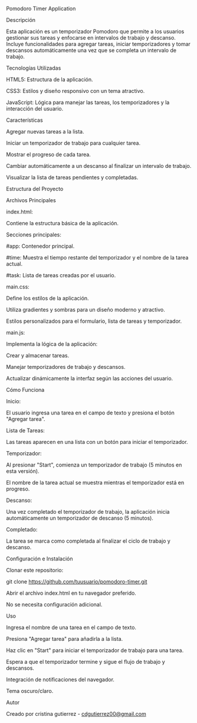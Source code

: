 Pomodoro Timer Application

Descripción

Esta aplicación es un temporizador Pomodoro que permite a los usuarios gestionar sus tareas y enfocarse en intervalos de trabajo y descanso. Incluye funcionalidades para agregar tareas, iniciar temporizadores y tomar descansos automáticamente una vez que se completa un intervalo de trabajo.


Tecnologías Utilizadas

HTML5: Estructura de la aplicación.

CSS3: Estilos y diseño responsivo con un tema atractivo.

JavaScript: Lógica para manejar las tareas, los temporizadores y la interacción del usuario.



Características

Agregar nuevas tareas a la lista.

Iniciar un temporizador de trabajo para cualquier tarea.

Mostrar el progreso de cada tarea.

Cambiar automáticamente a un descanso al finalizar un intervalo de trabajo.

Visualizar la lista de tareas pendientes y completadas.



Estructura del Proyecto

Archivos Principales


index.html:

Contiene la estructura básica de la aplicación.


Secciones principales:

#app: Contenedor principal.

#time: Muestra el tiempo restante del temporizador y el nombre de la tarea actual.

#task: Lista de tareas creadas por el usuario.

main.css:

Define los estilos de la aplicación.

Utiliza gradientes y sombras para un diseño moderno y atractivo.

Estilos personalizados para el formulario, lista de tareas y temporizador.

main.js:



Implementa la lógica de la aplicación:

Crear y almacenar tareas.

Manejar temporizadores de trabajo y descansos.

Actualizar dinámicamente la interfaz según las acciones del usuario.

Cómo Funciona



Inicio:

El usuario ingresa una tarea en el campo de texto y presiona el botón "Agregar tarea".

Lista de Tareas:

Las tareas aparecen en una lista con un botón para iniciar el temporizador.

Temporizador:

Al presionar "Start", comienza un temporizador de trabajo (5 minutos en esta versión).

El nombre de la tarea actual se muestra mientras el temporizador está en progreso.



Descanso:

Una vez completado el temporizador de trabajo, la aplicación inicia automáticamente un temporizador de descanso (5 minutos).


Completado:

La tarea se marca como completada al finalizar el ciclo de trabajo y descanso.

Configuración e Instalación

Clonar este repositorio:

git clone https://github.com/tuusuario/pomodoro-timer.git

Abrir el archivo index.html en tu navegador preferido.

No se necesita configuración adicional.


Uso

Ingresa el nombre de una tarea en el campo de texto.

Presiona "Agregar tarea" para añadirla a la lista.

Haz clic en "Start" para iniciar el temporizador de trabajo para una tarea.

Espera a que el temporizador termine y sigue el flujo de trabajo y descansos.





Integración de notificaciones del navegador.

Tema oscuro/claro.

Autor

Creado por cristina gutierrez - cdgutierrez00@gmail.com 